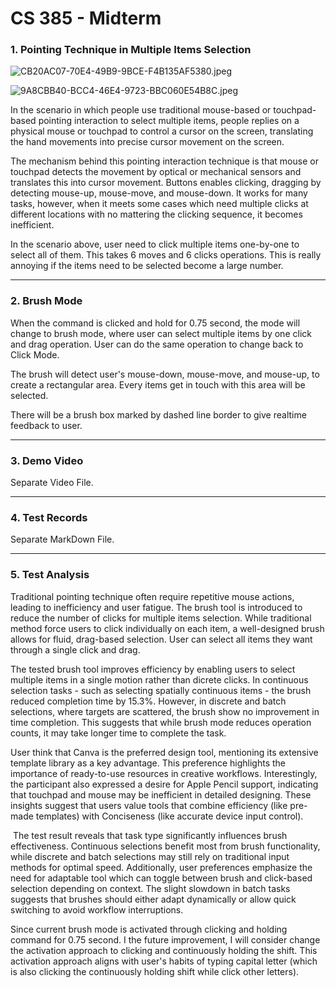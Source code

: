 # CS 385 - Midterm

### 1. Pointing Technique in Multiple Items Selection

![CB20AC07-70E4-49B9-9BCE-F4B135AF5380.jpeg](/Users/mingyangli/Pictures/Photos%20Library.photoslibrary/originals/C/CB20AC07-70E4-49B9-9BCE-F4B135AF5380.jpeg)

![9A8CBB40-BCC4-46E4-9723-BBC060E54B8C.jpeg](/Users/mingyangli/Pictures/Photos%20Library.photoslibrary/originals/9/9A8CBB40-BCC4-46E4-9723-BBC060E54B8C.jpeg)

In the scenario in which people use traditional mouse-based or touchpad-based pointing interaction to select multiple items, people replies on a physical mouse or touchpad to control a cursor on the screen, translating the hand movements into precise cursor movement on the screen.

The mechanism behind this pointing interaction technique is that mouse or touchpad detects the movement by optical or mechanical sensors and translates this into cursor movement. Buttons enables clicking, dragging by detecting mouse-up, mouse-move, and mouse-down. It works for many tasks, however, when it meets some cases which need multiple clicks at different locations with no mattering the clicking sequence, it becomes inefficient. 

In the scenario above, user need to click multiple items one-by-one to select all of them. This takes 6 moves and 6 clicks operations. This is really annoying if the items need to be selected become a large number.



---

### 2. Brush Mode

When the command is clicked and hold for 0.75 second, the mode will change to brush mode, where user can select multiple items by one click and drag operation. User can do the same operation to change back to Click Mode.

The brush will detect user's mouse-down, mouse-move, and mouse-up, to create a rectangular area. Every items get in touch with this area will be selected.

There will be a brush box marked by dashed line border to give realtime feedback to user.



---

### 3. Demo Video

Separate Video File.



---

### 4. Test Records

Separate MarkDown File.



---

### 5. Test Analysis

Traditional pointing technique often require repetitive mouse actions, leading to inefficiency and user fatigue. The brush tool is introduced to reduce the number of clicks for multiple items selection. While traditional method force users to click individually on each item, a well-designed brush allows for fluid, drag-based selection. User can select all items they want through a single click and drag. 



The tested brush tool improves efficiency by enabling users to select multiple items in a single motion rather than dicrete clicks. In continuous selection tasks - such as selecting spatially continuous items - the brush reduced completion time by 15.3%. However, in discrete and batch selections, where targets are scattered, the brush show no improvement in time completion. This suggests that while brush mode reduces operation counts, it may take longer time to complete the task.



User think that Canva is the preferred design tool, mentioning its extensive template library as a key advantage. This preference highlights the importance of ready-to-use resources in creative workflows. Interestingly, the participant also expressed a desire for Apple Pencil support, indicating that touchpad and mouse may be inefficient in detailed designing. These insights suggest that users value tools that combine efficiency (like pre-made templates) with Conciseness (like accurate device input control). 



 The test result reveals that task type significantly influences brush effectiveness. Continuous selections benefit most from brush functionality, while discrete and batch selections may still rely on traditional input methods for optimal speed. Additionally, user preferences emphasize the need for adaptable tool which can toggle between brush and click-based selection depending on context. The slight slowdown in batch tasks suggests that brushes should either adapt dynamically or allow quick switching to avoid workflow interruptions.



Since current brush mode is activated through clicking and holding command for 0.75 second. I the future improvement, I will consider change the activation approach to clicking and continuously holding the shift. This activation approach aligns with user's habits of typing capital letter (which is also clicking the continuously holding shift while click other letters). 


